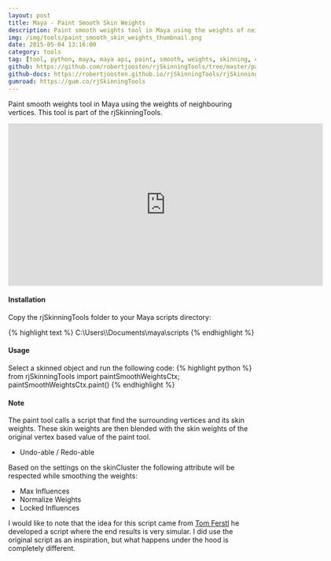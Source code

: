 ```yaml
---
layout: post
title: Maya - Paint Smooth Skin Weights
description: Paint smooth weights tool in Maya using the weights of neighbouring vertices. This tool is part of the rjSkinningTools.
img: /img/tools/paint_smooth_skin_weights_thumbnail.png
date: 2015-05-04 13:16:00
category: tools
tag: [tool, python, maya, maya api, paint, smooth, weights, skinning, custom command]
github: https://github.com/robertjoosten/rjSkinningTools/tree/master/paintSmoothWeightsCtx
github-docs: https://robertjoosten.github.io/rjSkinningTools/rjSkinningTools.paintSmoothWeightsCtx
gumroad: https://gum.co/rjSkinningTools
---
```

<p class="justify">Paint smooth weights tool in Maya using the weights of neighbouring vertices. This tool is part of the rjSkinningTools.</p>

<p align="center"><iframe src="https://player.vimeo.com/video/126825847?color=ff9933&title=0&byline=0&portrait=0" width="640" height="330" frameborder="0" webkitallowfullscreen mozallowfullscreen allowfullscreen></iframe></p>

<h4>Installation</h4> 
<p class="justify">Copy the rjSkinningTools folder to your Maya scripts directory: </p>
{% highlight text %}
C:\Users\<USER>\Documents\maya\scripts
{% endhighlight %}

<h4>Usage</h4> 
Select a skinned object and run the following code:
{% highlight python %}
from rjSkinningTools import paintSmoothWeightsCtx;
paintSmoothWeightsCtx.paint()
{% endhighlight %}

<h4>Note</h4>
<p class="justify">The paint tool calls a script that find the surrounding vertices and its skin weights. These skin weights are then blended with the skin weights of the original vertex based value of the paint tool.</p>
<ul>
 	<li>Undo-able / Redo-able</li>
</ul>
<p class="justify">Based on the settings on the skinCluster the following attribute will be respected while smoothing the weights:</p>
<ul>
 	<li>Max Influences</li>
 	<li>Normalize Weights</li>
 	<li>Locked Influences</li>
</ul>
<p class="justify">I would like to note that the idea for this script came from <a href="https://vimeo.com/tomferstl">Tom Ferstl</a> he developed a script where the end results is very simular. I did use the original script as an inspiration, but what happens under the hood is completely different.</p>